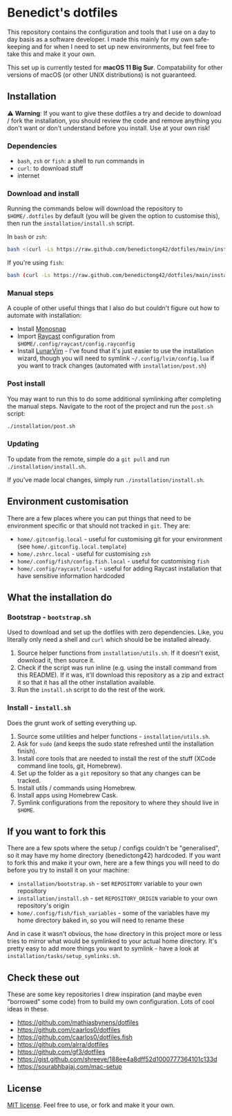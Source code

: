 # Benedict's dotfiles

This repository contains the configuration and tools that I use on a day to day
basis as a software developer. I made this mainly for my own safe-keeping and
for when I need to set up new environments, but feel free to take this and make
it your own.

This set up is currently tested for **macOS 11 Big Sur**. Compatability for
other versions of macOS (or other UNIX distributions) is not guaranteed.

## Installation

⚠️ **Warning**: If you want to give these dotfiles a try and decide to download
/ fork the installation, you should review the code and remove anything you don't
want or don't understand before you install. Use at your own risk!

### Dependencies

- `bash`, `zsh` or `fish`: a shell to run commands in
- `curl`: to download stuff
- internet

### Download and install

Running the commands below will download the repository to `$HOME/.dotfiles` by
default (you will be given the option to customise this), then run the
`installation/install.sh` script.

In `bash` or `zsh`:

```sh
bash <(curl -Ls https://raw.github.com/benedictong42/dotfiles/main/installation/bootstrap.sh)
```

If you're using `fish`:

```sh
bash (curl -Ls https://raw.github.com/benedictong42/dotfiles/main/installation/bootstrap.sh | psub)
```

### Manual steps

A couple of other useful things that I also do but couldn't figure out how to
automate with installation:

- Install [Monosnap](https://monosnap.com/)
- Import [Raycast](https://raycast.com) configuration from
  `$HOME/.config/raycast/config.rayconfig`
- Install
  [LunarVim](https://www.lunarvim.org/01-installing.html#prerequisites) - I've
  found that it's just easier to use the installation wizard, though you will
  need to symlink `~/.config/lvim/config.lua` if you want to track changes
  (automated with `installation/post.sh`)

### Post install

You may want to run this to do some additional symlinking after completing the
manual steps. Navigate to the root of the project and run the `post.sh` script:

```sh
./installation/post.sh
```

### Updating

To update from the remote, simple do a `git pull` and run
`./installation/install.sh`.

If you've made local changes, simply run `./installation/install.sh`.

## Environment customisation

There are a few places where you can put things that need to be environment
specific or that should not tracked in `git`. They are:

- `home/.gitconfig.local` - useful for customising git for your environment (see
  `home/.gitconfig.local.template`)
- `home/.zshrc.local` - useful for customising `zsh`
- `home/.config/fish/config.fish.local` - useful for customising `fish`
- `home/.config/raycast/local` - useful for adding Raycast installation that have
  sensitive information hardcoded

## What the installation do

### Bootstrap - `bootstrap.sh`

Used to download and set up the dotfiles with zero dependencies. Like, you
literally only need a shell and `curl` which should be be installed already.

1. Source helper functions from `installation/utils.sh`. If it doesn't exist,
   download it, then source it.
2. Check if the script was run inline (e.g. using the install command from this
   README). If it was, it'll download this repository as a zip and extract it so
   that it has all the other installation available.
3. Run the `install.sh` script to do the rest of the work.

### Install - `install.sh`

Does the grunt work of setting everything up.

1. Source some utilities and helper functions - `installation/utils.sh`.
2. Ask for `sudo` (and keeps the sudo state refreshed until the installation finish).
3. Install core tools that are needed to install the rest of the stuff (XCode
   command line tools, git, Homebrew).
4. Set up the folder as a `git` repository so that any changes can be tracked.
5. Install utils / commands using Homebrew.
6. Install apps using Homebrew Cask.
7. Symlink configurations from the repository to where they should live in
   `$HOME`.

## If you want to fork this

There are a few spots where the setup / configs couldn't be "generalised", so it
may have my home directory (benedictong42) hardcoded. If you want to fork this and make
it your own, here are a few things you will need to do before you try to install
it on your machine:

- `installation/bootstrap.sh` - set `REPOSITORY` variable to your own repository
- `installation/install.sh` - set `REPOSITORY_ORIGIN` variable to your own
  repository's origin
- `home/.config/fish/fish_variables` - some of the variables have my home
  directory baked in, so you will need to rename these

And in case it wasn't obvious, the `home` directory in this project more or less
tries to mirror what would be symlinked to your actual home directory. It's
pretty easy to add more things you want to symlink - have a look at
`installation/tasks/setup_symlinks.sh`.

## Check these out

These are some key repositories I drew inspiration (and maybe even "borrowed"
some code) from to build my own configuration. Lots of cool ideas in these.

- https://github.com/mathiasbynens/dotfiles
- https://github.com/caarlos0/dotfiles
- https://github.com/caarlos0/dotfiles.fish
- https://github.com/alrra/dotfiles
- https://github.com/gf3/dotfiles
- https://gist.github.com/shreeve/188ee4a8dff52d1000777364101c133d
- https://sourabhbajaj.com/mac-setup

## License

[MIT license](LICENSE). Feel free to use, or fork and make it your own.

